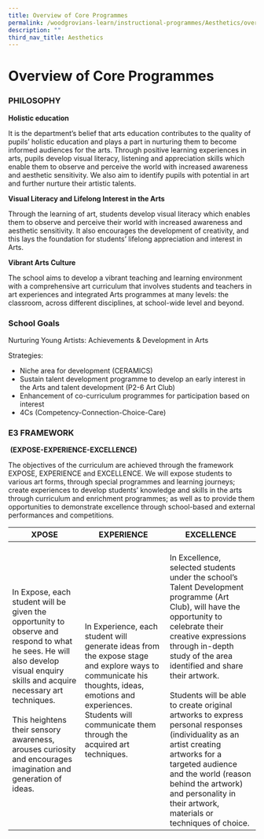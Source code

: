 ```yaml
---
title: Overview of Core Programmes
permalink: /woodgrovians-learn/instructional-programmes/Aesthetics/overview-of-core-programmes
description: ""
third_nav_title: Aesthetics
---
```

# **Overview of Core Programmes**

### PHILOSOPHY

**Holistic education**

It is the department’s belief that arts education contributes to the quality of pupils’ holistic education and plays a part in nurturing them to become informed audiences for the arts. Through positive learning experiences in arts, pupils develop visual literacy, listening and appreciation skills which enable them to observe and perceive the world with increased awareness and aesthetic sensitivity. We also aim to identify pupils with potential in art and further nurture their artistic talents.

**Visual Literacy and Lifelong Interest in the Arts**

Through the learning of art, students develop visual literacy which enables them to observe and perceive their world with increased awareness and aesthetic sensitivity. It also encourages the development of creativity, and this lays the foundation for students’ lifelong appreciation and interest in Arts.

**Vibrant Arts Culture**

The school aims to develop a vibrant teaching and learning environment with a comprehensive art curriculum that involves students and teachers in art experiences and integrated Arts programmes at many levels: the classroom, across different disciplines, at school-wide level and beyond.

### School Goals

Nurturing Young Artists: Achievements & Development in Arts

Strategies:

*   Niche area for development (CERAMICS)
*   Sustain talent development programme to develop an early interest in the Arts and talent development (P2-6 Art Club)
*   Enhancement of co-curriculum programmes for participation based on interest
*   4Cs (Competency-Connection-Choice-Care)

### E3 FRAMEWORK

 **(EXPOSE-EXPERIENCE-EXCELLENCE)**

The objectives of the curriculum are achieved through the framework EXPOSE, EXPERIENCE and EXCELLENCE. We will expose students to various art forms, through special programmes and learning journeys; create experiences to develop students’ knowledge and skills in the arts through curriculum and enrichment programmes; as well as to provide them opportunities to demonstrate excellence through school-based and external performances and competitions.

| XPOSE<br>  	| EXPERIENCE 	| EXCELLENCE 	|
|---	|---	|---	|
| <br>In Expose, each student will be given the opportunity to observe and respond to what he sees. He will also develop visual enquiry skills and acquire necessary art techniques.<br><br>This heightens their sensory awareness, arouses curiosity and encourages imagination and generation of ideas. 	| <br>In Experience, each student will generate ideas from the expose stage and explore ways to communicate his thoughts, ideas, emotions and experiences. Students will communicate them through the acquired art techniques.<br> 	| <br>In Excellence, selected students under the school’s Talent Development programme (Art Club), will have the opportunity to celebrate their creative expressions through in-depth study of the area identified and share their artwork.<br><br>Students will be able to create original artworks to express personal responses (individuality as an artist creating artworks for a targeted audience and the world (reason behind the artwork) and personality in their artwork, materials or techniques of choice. 	|